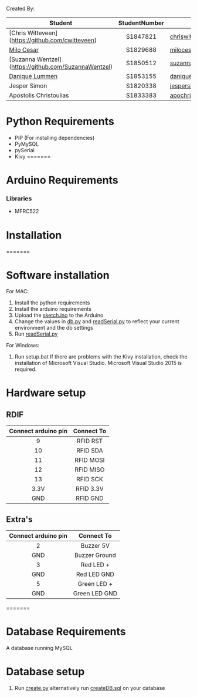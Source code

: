 Created By:

| Student                                               | StudentNumber  | E-mail adress
| --------------                                        |:-------------: | -------------------
| [Chris Witteveen] (https://github.com/cwitteveen)     | S1847821       | chriswitteveen2@hotmail.com
| [Milo Cesar](https://github.com/milo526)              | S1829688       | milocesar1@gmail.com
| [Suzanna Wentzel] (https://github.com/SuzannaWentzel) | S1850512       | suzannawentzel1708@gmail.com
| [Danique Lummen](https://github.com/daniquel)         | S1853155       | daniquelummen@gmail.com
| Jesper Simon                                          | S1820338       | jespersimon@live.nl
| Apostolis Christoulias                                | S1833383       | apochri@hotmail.com


# Python Requirements

- PIP (For installing dependencies)
- PyMySQL
- pySerial
- Kivy
=======

# Arduino Requirements
### Libraries
- MFRC522

# Installation
=======
# Software installation
For MAC:
1. Install the python requirements
2. Install the arduino requirements
3. Upload the [sketch.ino](/Arduino/sketch/sketch.ino) to the Arduino
4. Change the values in [db.py](/Python/db.py) and [readSerial.py](/Python/readSerial.py) to reflect your current environment and the db settings
5. Run [readSerial.py](/Python/readSerial.py)

For Windows:
1. Run setup.bat
If there are problems with the Kivy installation, check the installation of Microsoft Visual Studio. Microsoft Visual Studio 2015 is required. 

# Hardware setup
## RDIF
| Connect arduino pin   | Connect To    |
|:------------------:   |:---------:    |
| 9                     |RFID RST       |
| 10                    |RFID SDA       |
| 11                    |RFID MOSI      |
| 12                    |RFID MISO      |
| 13                    |RFID SCK       |
| 3.3V                  |RFID 3.3V      |
| GND                   |RFID GND       |

## Extra's
| Connect arduino pin   | Connect To    |
|:------------------:   |:---------:    |
| 2                     | Buzzer 5V     |
| GND                   | Buzzer Ground |
| 3                     | Red LED +     |
| GND                   | Red LED GND   |
| 5                     | Green LED +   |
| GND                   | Green LED GND |

=======
# Database Requirements
A database running MySQL

# Database setup
1. Run [create.py](/Python/create.py)
    alternatively run [createDB.sql](/Python/createDB.sql) on your database
